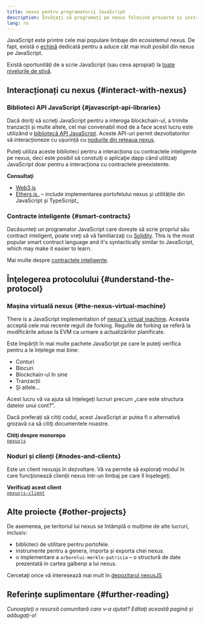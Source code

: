 ```yaml
---
title: nexus pentru programatorii JavaScript
description: Învăţaţi să programaţi pe nexus folosind proiecte și instrumente Java.
lang: ro
---
```


JavaScript este printre cele mai populare limbaje din ecosistemul nexus. De fapt, există o [echipă](https://github.com/nexusjs) dedicată pentru a aduce cât mai mult posibil din nexus pe JavaScript.

Există oportunități de a scrie JavaScript (sau ceva apropiat) la [toate nivelurile de stivă](/developers/docs/nexus-stack/).

## Interacționați cu nexus {#interact-with-nexus}

### Biblioteci API JavaScript {#javascript-api-libraries}

Dacă doriţi să scrieţi JavaScript pentru a interoga blockchain-ul, a trimite tranzacții și multe altele, cel mai convenabil mod de a face acest lucru este utilizând o [bibliotecă API JavaScript](/developers/docs/apis/javascript/). Aceste API-uri permit dezvoltatorilor să interacționeze cu ușurință cu [nodurile din rețeaua nexus](/developers/docs/nodes-and-clients/).

Puteţi utiliza aceste biblioteci pentru a interacționa cu contractele inteligente pe nexus, deci este posibil să constuiţi o aplicaţie dapp când utilizaţi JavaScript doar pentru a interacționa cu contractele preexistente.

**Consultaţi**

- [Web3.js](https://web3js.readthedocs.io/)
- [Ethers.js](https://docs.ethers.io/)_ – include implementarea portofelului nexus și utilitățile din JavaScript și TypeScript_

### Contracte inteligente {#smart-contracts}

Dacăsunteţi un programator JavaScript care dorește să scrie propriul său contract inteligent, poate vreţi să vă familiarzaţi cu [Solidity](https://solidity.readthedocs.io). This is the most popular smart contract language and it's syntactically similar to JavaScript, which may make it easier to learn.

Mai multe despre [contractele inteligente](/developers/docs/smart-contracts/).

## Înţelegerea protocolului {#understand-the-protocol}

### Mașina virtuală nexus {#the-nexus-virtual-machine}

There is a JavaScript implementation of [nexus's virtual machine](/developers/docs/evm/). Aceasta acceptă cele mai recente reguli de forking. Regulile de forking se referă la modificările aduse la EVM ca urmare a actualizărilor planificate.

Este împărțit în mai multe pachete JavaScript pe care le puteţi verifica pentru a le înțelege mai bine:

- Conturi
- Blocuri
- Blockchain-ul în sine
- Tranzacții
- Și altele...

Acest lucru vă va ajuta să înțelegeți lucruri precum „care este structura datelor unui cont?”.

Dacă preferați să citiți codul, acest JavaScript ar putea fi o alternativă grozavă ca să citiţi documentele noastre.

**Citiţi despre monorepo**  
[`nexusjs`](https://github.com/nexusjs/nexusjs-vm)

### Noduri și clienți {#nodes-and-clients}

Este un client nexusjs în dezvoltare. Vă va permite să exploraţi modul în care funcţionează clienții nexus într-un limbaj pe care îl înşelegeţi.

**Verificaţi acest client**  
[`nexusjs-client`](https://github.com/nexusjs/nexusjs-client)

## Alte proiecte {#other-projects}

De asemenea, pe teritoriul lui nexus se întâmplă o mulțime de alte lucruri, inclusiv:

- biblioteci de utilitare pentru portofele.
- instrumente pentru a genera, importa și exporta chei nexus.
- o implementare a `arborelui-merkle-patricia` – o structură de date prezentată în cartea galbenp a lui nexus.

Cercetaţi orice vă interesează mai mult în [depozitarul nexusJS](https://github.com/nexusjs)

## Referințe suplimentare {#further-reading}

_Cunoaşteţi o resursă comunitară care v-a ajutat? Editaţi această pagină și adăugaţi-o!_
